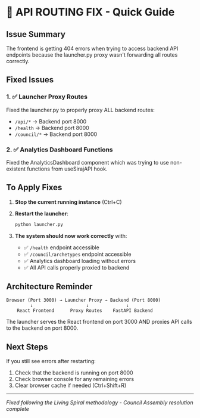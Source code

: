 # 🚨 API ROUTING FIX - Quick Guide

## Issue Summary
The frontend is getting 404 errors when trying to access backend API endpoints because the launcher.py proxy wasn't forwarding all routes correctly.

## Fixed Issues

### 1. ✅ **Launcher Proxy Routes**
Fixed the launcher.py to properly proxy ALL backend routes:
- `/api/*` → Backend port 8000
- `/health` → Backend port 8000  
- `/council/*` → Backend port 8000

### 2. ✅ **Analytics Dashboard Functions**
Fixed the AnalyticsDashboard component which was trying to use non-existent functions from useSirajAPI hook.

## To Apply Fixes

1. **Stop the current running instance** (Ctrl+C)

2. **Restart the launcher**:
   ```bash
   python launcher.py
   ```

3. **The system should now work correctly** with:
   - ✅ `/health` endpoint accessible
   - ✅ `/council/archetypes` endpoint accessible
   - ✅ Analytics dashboard loading without errors
   - ✅ All API calls properly proxied to backend

## Architecture Reminder

```
Browser (Port 3000) → Launcher Proxy → Backend (Port 8000)
         ↓                    ↓              ↓
    React Frontend      Proxy Routes    FastAPI Backend
```

The launcher serves the React frontend on port 3000 AND proxies API calls to the backend on port 8000.

## Next Steps

If you still see errors after restarting:
1. Check that the backend is running on port 8000
2. Check browser console for any remaining errors
3. Clear browser cache if needed (Ctrl+Shift+R)

---
*Fixed following the Living Spiral methodology - Council Assembly resolution complete*

